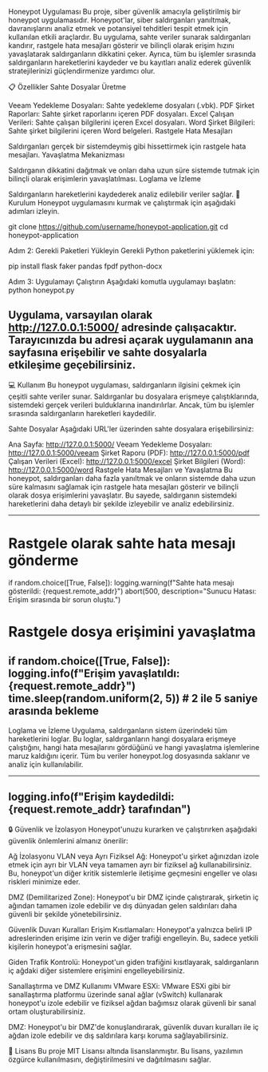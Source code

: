 Honeypot Uygulaması
Bu proje, siber güvenlik amacıyla geliştirilmiş bir honeypot uygulamasıdır. Honeypot'lar, siber saldırganları yanıltmak, davranışlarını analiz etmek ve potansiyel tehditleri tespit etmek için kullanılan etkili araçlardır. Bu uygulama, sahte veriler sunarak saldırganları kandırır, rastgele hata mesajları gösterir ve bilinçli olarak erişim hızını yavaşlatarak saldırganların dikkatini çeker. Ayrıca, tüm bu işlemler sırasında saldırganların hareketlerini kaydeder ve bu kayıtları analiz ederek güvenlik stratejilerinizi güçlendirmenize yardımcı olur.

📋 Özellikler
Sahte Dosyalar Üretme

Veeam Yedekleme Dosyaları: Sahte yedekleme dosyaları (.vbk).
PDF Şirket Raporları: Sahte şirket raporlarını içeren PDF dosyaları.
Excel Çalışan Verileri: Sahte çalışan bilgilerini içeren Excel dosyaları.
Word Şirket Bilgileri: Sahte şirket bilgilerini içeren Word belgeleri.
Rastgele Hata Mesajları

Saldırganları gerçek bir sistemdeymiş gibi hissettirmek için rastgele hata mesajları.
Yavaşlatma Mekanizması

Saldırganın dikkatini dağıtmak ve onları daha uzun süre sistemde tutmak için bilinçli olarak erişimlerin yavaşlatılması.
Loglama ve İzleme

Saldırganların hareketlerini kaydederek analiz edilebilir veriler sağlar.
🚀 Kurulum
Honeypot uygulamasını kurmak ve çalıştırmak için aşağıdaki adımları izleyin.

git clone https://github.com/username/honeypot-application.git
cd honeypot-application

Adım 2: Gerekli Paketleri Yükleyin
Gerekli Python paketlerini yüklemek için:

pip install flask faker pandas fpdf python-docx

Adım 3: Uygulamayı Çalıştırın
Aşağıdaki komutla uygulamayı başlatın:
python honeypot.py

Uygulama, varsayılan olarak http://127.0.0.1:5000/ adresinde çalışacaktır. Tarayıcınızda bu adresi açarak uygulamanın ana sayfasına erişebilir ve sahte dosyalarla etkileşime geçebilirsiniz.
-------------------------------------------------------------------------------------------------

💻 Kullanım
Bu honeypot uygulaması, saldırganların ilgisini çekmek için çeşitli sahte veriler sunar. Saldırganlar bu dosyalara erişmeye çalıştıklarında, sistemdeki gerçek verileri bulduklarına inandırılırlar. Ancak, tüm bu işlemler sırasında saldırganların hareketleri kaydedilir.

Sahte Dosyalar
Aşağıdaki URL'ler üzerinden sahte dosyalara erişebilirsiniz:

Ana Sayfa: http://127.0.0.1:5000/
Veeam Yedekleme Dosyaları: http://127.0.0.1:5000/veeam
Şirket Raporu (PDF): http://127.0.0.1:5000/pdf
Çalışan Verileri (Excel): http://127.0.0.1:5000/excel
Şirket Bilgileri (Word): http://127.0.0.1:5000/word
Rastgele Hata Mesajları ve Yavaşlatma
Bu honeypot, saldırganları daha fazla yanıltmak ve onların sistemde daha uzun süre kalmasını sağlamak için rastgele hata mesajları gösterir ve bilinçli olarak dosya erişimlerini yavaşlatır. Bu sayede, saldırganın sistemdeki hareketlerini daha detaylı bir şekilde izleyebilir ve analiz edebilirsiniz.

-----------
# Rastgele olarak sahte hata mesajı gönderme
if random.choice([True, False]):
    logging.warning(f"Sahte hata mesajı gösterildi: {request.remote_addr}")
    abort(500, description="Sunucu Hatası: Erişim sırasında bir sorun oluştu.")

# Rastgele dosya erişimini yavaşlatma
if random.choice([True, False]):
    logging.info(f"Erişim yavaşlatıldı: {request.remote_addr}")
    time.sleep(random.uniform(2, 5))  # 2 ile 5 saniye arasında bekleme
-----------

Loglama ve İzleme
Uygulama, saldırganların sistem üzerindeki tüm hareketlerini loglar. Bu loglar, saldırganların hangi dosyalara erişmeye çalıştığını, hangi hata mesajlarını gördüğünü ve hangi yavaşlatma işlemlerine maruz kaldığını içerir. Tüm bu veriler honeypot.log dosyasında saklanır ve analiz için kullanılabilir.

-----------
logging.info(f"Erişim kaydedildi: {request.remote_addr} tarafından")
------------

🔒 Güvenlik ve İzolasyon
Honeypot'unuzu kurarken ve çalıştırırken aşağıdaki güvenlik önlemlerini almanız önerilir:

Ağ İzolasyonu
VLAN veya Ayrı Fiziksel Ağ: Honeypot'u şirket ağınızdan izole etmek için ayrı bir VLAN veya tamamen ayrı bir fiziksel ağ kullanabilirsiniz. Bu, honeypot'un diğer kritik sistemlerle iletişime geçmesini engeller ve olası riskleri minimize eder.

DMZ (Demilitarized Zone): Honeypot'u bir DMZ içinde çalıştırarak, şirketin iç ağından tamamen izole edebilir ve dış dünyadan gelen saldırıları daha güvenli bir şekilde yönetebilirsiniz.

Güvenlik Duvarı Kuralları
Erişim Kısıtlamaları: Honeypot'a yalnızca belirli IP adreslerinden erişime izin verin ve diğer trafiği engelleyin. Bu, sadece yetkili kişilerin honeypot'a erişmesini sağlar.

Giden Trafik Kontrolü: Honeypot'un giden trafiğini kısıtlayarak, saldırganların iç ağdaki diğer sistemlere erişimini engelleyebilirsiniz.

Sanallaştırma ve DMZ Kullanımı
VMware ESXi: VMware ESXi gibi bir sanallaştırma platformu üzerinde sanal ağlar (vSwitch) kullanarak honeypot'u izole edebilir ve fiziksel ağdan bağımsız olarak güvenli bir sanal ortam oluşturabilirsiniz.

DMZ: Honeypot'u bir DMZ'de konuşlandırarak, güvenlik duvarı kuralları ile iç ağdan izole edebilir ve dış saldırılara karşı koruma sağlayabilirsiniz.

📄 Lisans
Bu proje MIT Lisansı altında lisanslanmıştır. Bu lisans, yazılımın özgürce kullanılmasını, değiştirilmesini ve dağıtılmasını sağlar.


